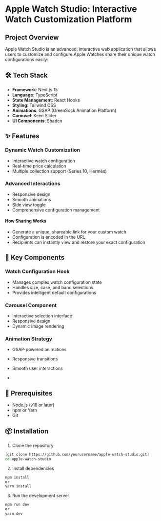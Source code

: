# Apple Watch Studio: Interactive Watch Customization Platform

## Project Overview

Apple Watch Studio is an advanced, interactive web application that allows users to customize and configure Apple Watches share their unique watch configurations easily:

## 🛠 Tech Stack

- **Framework**: Next.js 15
- **Language**: TypeScript
- **State Management**: React Hooks
- **Styling**: Tailwind CSS
- **Animations**: GSAP (GreenSock Animation Platform)
- **Carousel**: Keen Slider
- **UI Components**: Shadcn

## ✨ Features

### Dynamic Watch Customization
- Interactive watch configuration
- Real-time price calculation
- Multiple collection support (Series 10, Hermès)

### Advanced Interactions
- Responsive design
- Smooth animations
- Side view toggle
- Comprehensive configuration management

#### How Sharing Works
- Generate a unique, shareable link for your custom watch
- Configuration is encoded in the URL
- Recipients can instantly view and restore your exact configuration

## 🌟 Key Components

### Watch Configuration Hook
- Manages complex watch configuration state
- Handles size, case, and band selections
- Provides intelligent default configurations

### Carousel Component
- Interactive selection interface
- Responsive design
- Dynamic image rendering
  
### Animation Strategy
- GSAP-powered animations
- Responsive transitions
- Smooth user interactions

- 

## 🔧 Prerequisites

- Node.js (v18 or later)
- npm or Yarn
- Git

## 📦 Installation

1. Clone the repository
```bash
[git clone https://github.com/yourusername/apple-watch-studio.git]
cd apple-watch-studio
```

2. Install dependencies
```bash
npm install
or
yarn install
```
3. Run the development server
```bash
npm run dev
or
yarn dev
```




